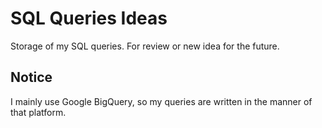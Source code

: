 # SQL Queries Ideas
Storage of my SQL queries. For review or new idea for the future.

## Notice
I mainly use Google BigQuery, so my queries are written in the manner of that platform.
